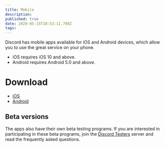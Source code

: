 ```yaml
---
title: Mobile
description: 
published: true
date: 2020-05-15T10:53:11.798Z
tags: 
---
```


Discord has mobile apps available for iOS and Android devices, which allow you to use the great service on your phone.

* iOS requires iOS 10 and above.
* Android requires Android 5.0 and above.

# Download
- [iOS](https://itunes.apple.com/us/app/discord-chat-for-games/id985746746)
- [Android](https://play.google.com/store/apps/details?id=com.discord)

## Beta versions
The apps also have their own beta testing programs. If you are interested in participating in these beta programs, join the [Discord Testers](https://discord.gg/discord-testers) server and read the frequently asked questions.